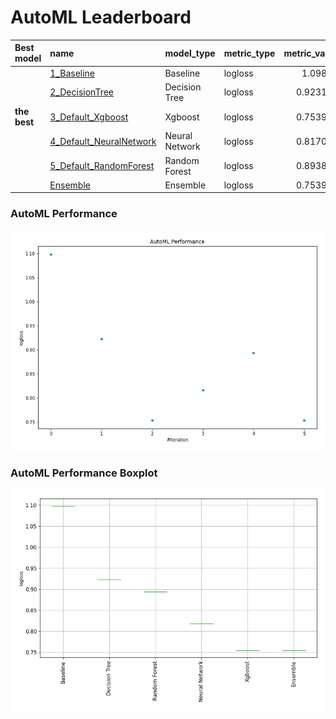 # AutoML Leaderboard

| Best model   | name                                                         | model_type     | metric_type   |   metric_value |   train_time |
|:-------------|:-------------------------------------------------------------|:---------------|:--------------|---------------:|-------------:|
|              | [1_Baseline](1_Baseline/README.md)                           | Baseline       | logloss       |       1.09861  |         2.12 |
|              | [2_DecisionTree](2_DecisionTree/README.md)                   | Decision Tree  | logloss       |       0.923114 |        38.19 |
| **the best** | [3_Default_Xgboost](3_Default_Xgboost/README.md)             | Xgboost        | logloss       |       0.753968 |       157.35 |
|              | [4_Default_NeuralNetwork](4_Default_NeuralNetwork/README.md) | Neural Network | logloss       |       0.817091 |        93.83 |
|              | [5_Default_RandomForest](5_Default_RandomForest/README.md)   | Random Forest  | logloss       |       0.893892 |        27.08 |
|              | [Ensemble](Ensemble/README.md)                               | Ensemble       | logloss       |       0.753968 |         1.55 |

### AutoML Performance
![AutoML Performance](ldb_performance.png)

### AutoML Performance Boxplot
![AutoML Performance Boxplot](ldb_performance_boxplot.png)